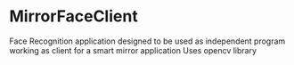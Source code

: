 MirrorFaceClient
================

Face Recognition application designed to be used as independent program working as client for a smart mirror application
Uses opencv library